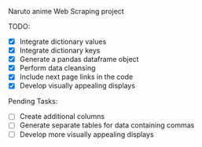 Naruto anime Web Scraping project

TODO:
- [x] Integrate dictionary values
- [x] Integrate dictionary keys
- [x] Generate a pandas dataframe object
- [x] Perform data cleansing
- [x] Include next page links in the code
- [x] Develop visually appealing displays

Pending Tasks:
- [ ] Create additional columns
- [ ] Generate separate tables for data containing commas
- [ ] Develop more visually appealing displays